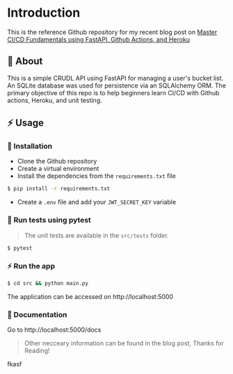 # Introduction 
This is the reference Github repository for my recent blog post on [Master CI/CD Fundamentals using FastAPI, Github Actions, and Heroku]()

##  :beginner: About
This is a simple CRUDL API using FastAPI for managing a user's bucket list. An SQLite database was used for persistence via an SQLAlchemy ORM. The primary objective of this repo is to help beginners learn CI/CD with Github actions, Heroku, and unit testing. 

## :zap: Usage
###  :electric_plug: Installation
- Clone the Github repository 
- Create a virtual environment 
- Install the dependencies from the `requirements.txt` file 
```bash
$ pip install -r requirements.txt 
```
- Create a `.env` file and add your `JWT_SECRET_KEY` variable

###  :electric_plug: Run tests using pytest 
> The unit tests are available in the `src/tests` folder.
```bash
$ pytest 
```

### :zap: Run the app 
```bash 
$ cd src && python main.py
```
The application can be accessed on http://localhost:5000 

### :notebook: Documentation 
Go to http://localhost:5000/docs

>Other necceary information can be found in the blog post, Thanks for Reading! 


fkasf
